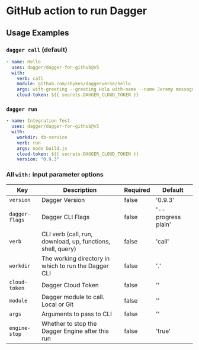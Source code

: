 # GitHub action to run Dagger

## Usage Examples

### `dagger call` (default)

```yaml
- name: Hello
  uses: dagger/dagger-for-github@v5
  with:
    verb: call 
    module: github.com/shykes/daggerverse/hello
    args: with-greeting --greeting Hola with-name --name Jeremy message
    cloud-token: ${{ secrets.DAGGER_CLOUD_TOKEN }}
```

### `dagger run`

```yaml
- name: Integration Test
  uses: dagger/dagger-for-github@v5
  with:
    workdir: db-service
    verb: run
    args: node build.js
    cloud-token: ${{ secrets.DAGGER_CLOUD_TOKEN }}
    version: "0.9.3"
```

### All `with:` input parameter options

| Key           | Description                                               | Required | Default             |
|---------------|-------------------------------------------------------------|----------|---------------------|
| `version`     | Dagger Version                                              | false    | '0.9.3'             |
| `dagger-flags`| Dagger CLI Flags                                            | false    | '--progress plain'  |
| `verb`        | CLI verb (call, run, download, up, functions, shell, query) | false    | 'call'              |
| `workdir`     | The working directory in which to run the Dagger CLI        | false    | '.'                 |
| `cloud-token` | Dagger Cloud Token                                          | false    | ''                  |
| `module`      | Dagger module to call. Local or Git                         | false    | ''                  |
| `args`        | Arguments to pass to CLI                                    | false    | ''                  |
| `engine-stop` | Whether to stop the Dagger Engine after this run            | false    | 'true'              |
